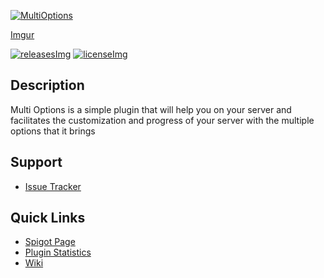 [MultiOptions]: https://i.imgur.com/wrRHbi1.png
[spigot]: https://www.spigotmc.org/resources/53655/
[releases]: https://github.com/jonagamerpro1234/MultiOptions/releases/latest
[releasesImg]: https://img.shields.io/github/v/release/jonagamerpro1234/MultiOptions.svg?color=blue&include_prereleases&style=flat-square
[license]: https://github.com/jonagamerpro1234/MultiOptions/blob/master/LICENSE
[licenseImg]: https://img.shields.io/github/license/jonagamerpro1234/MultiOptions.svg?style=flat-square


<!-- The stuff above isn't visible in the readme -->

[![MultiOptions]][spigot]

[Imgur](https://i.imgur.com/soEYpzf.mp4)


[![releasesImg]][releases] [![licenseImg]][license]

## Description
Multi Options is a simple plugin that will help you on your server and facilitates the customization and progress of your server with the multiple options that it brings

## Support
* [Issue Tracker](https://github.com/jonagamerpro1234/MultiOptions/issues)

## Quick Links
* [Spigot Page][spigot]
* [Plugin Statistics](https://bstats.org/plugin/bukkit/MultiOptions/4583)
* [Wiki](https://github.com/jonagamerpro1234/MultiOptions/wiki)
